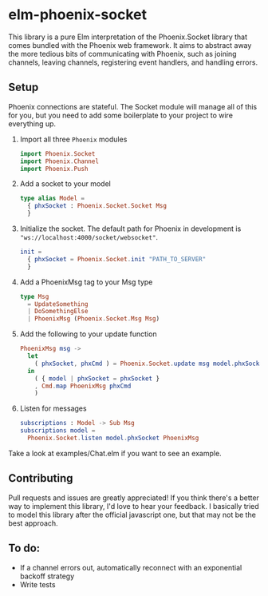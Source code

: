 # elm-phoenix-socket

This library is a pure Elm interpretation of the Phoenix.Socket library
that comes bundled with the Phoenix web framework. It aims to abstract away
the more tedious bits of communicating with Phoenix, such as joining channels,
leaving channels, registering event handlers, and handling errors.


## Setup

Phoenix connections are stateful. The Socket module will manage all of this for you,
but you need to add some boilerplate to your project to wire everything up.

1. Import all three `Phoenix` modules

    ```elm
    import Phoenix.Socket
    import Phoenix.Channel
    import Phoenix.Push
    ```

2. Add a socket to your model

    ```elm
    type alias Model =
      { phxSocket : Phoenix.Socket.Socket Msg
      }
    ```

3. Initialize the socket. The default path for Phoenix in development is `"ws://localhost:4000/socket/websocket"`.

    ```elm
    init =
      { phxSocket = Phoenix.Socket.init "PATH_TO_SERVER"
      }
    ```

4. Add a PhoenixMsg tag to your Msg type

    ```elm
    type Msg
      = UpdateSomething
      | DoSomethingElse
      | PhoenixMsg (Phoenix.Socket.Msg Msg)

    ```

5. Add the following to your update function

    ```elm
    PhoenixMsg msg ->
      let
        ( phxSocket, phxCmd ) = Phoenix.Socket.update msg model.phxSocket
      in
        ( { model | phxSocket = phxSocket }
        , Cmd.map PhoenixMsg phxCmd
        )
    ```

6. Listen for messages

    ```elm
    subscriptions : Model -> Sub Msg
    subscriptions model =
      Phoenix.Socket.listen model.phxSocket PhoenixMsg
    ```

Take a look at examples/Chat.elm if you want to see an example.

## Contributing

Pull requests and issues are greatly appreciated! If you think there's a better way
to implement this library, I'd love to hear your feedback. I basically tried to model
this library after the official javascript one, but that may not be the best approach.


## To do:

- If a channel errors out, automatically reconnect with an exponential backoff strategy
- Write tests
